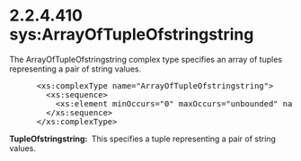 <html dir="LTR" xmlns:mshelp="http://msdn.microsoft.com/mshelp" xmlns:ddue="http://ddue.schemas.microsoft.com/authoring/2003/5" xmlns:xlink="http://www.w3.org/1999/xlink" xmlns:tool="http://www.microsoft.com/tooltip">
 <body>
 <div id="header">
 <h1 class="heading">2.2.4.410 sys:ArrayOfTupleOfstringstring</h1>
 </div>
 <div id="mainSection">
 <div id="mainBody">
 <div id="allHistory" class="saveHistory"></div>
 <div id="sectionSection0" class="section" name="collapseableSection">
 

<p>The ArrayOfTupleOfstringstring complex type specifies an
array of tuples representing a pair of string values. </p>

<dl>
<dd>
<div><pre> &lt;xs:complexType name=&quot;ArrayOfTupleOfstringstring&quot;&gt;
   &lt;xs:sequence&gt;
     &lt;xs:element minOccurs=&quot;0&quot; maxOccurs=&quot;unbounded&quot; name=&quot;TupleOfstringstring&quot; nillable=&quot;true&quot; type=&quot;sys:TupleOfstringstring&quot; /&gt;
   &lt;/xs:sequence&gt;
 &lt;/xs:complexType&gt;
</pre></div>
</dd></dl>

<p><b>TupleOfstringstring: </b> This specifies a tuple
representing a pair of string values.</p>


 </div>
 </div>
 </div>
 </body>
</html>